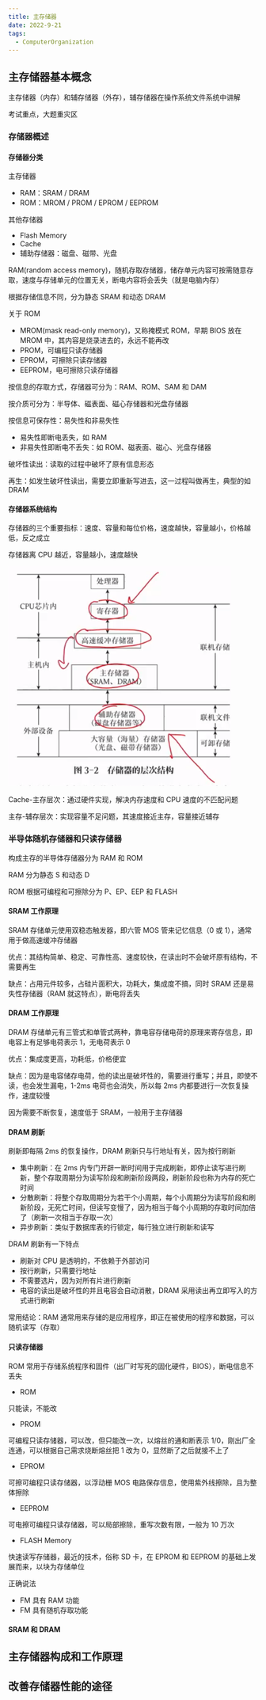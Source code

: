 ```yaml
---
title: 主存储器
date: 2022-9-21
tags:
  - ComputerOrganization
---
```


## 主存储器基本概念

主存储器（内存）和辅存储器（外存），辅存储器在操作系统文件系统中讲解

考试重点，大题重灾区

### 存储器概述

#### 存储器分类

主存储器

- RAM：SRAM / DRAM
- ROM：MROM / PROM / EPROM / EEPROM

其他存储器

- Flash Memory
- Cache
- 辅助存储器：磁盘、磁带、光盘

RAM(random access memory)，随机存取存储器，储存单元内容可按需随意存取，速度与存储单元的位置无关，断电内容将会丢失（就是电脑内存）

根据存储信息不同，分为静态 SRAM 和动态 DRAM

关于 ROM

- MROM(mask read-only memory)，又称掩模式 ROM，早期 BIOS 放在 MROM 中，其内容是烧录进去的，永远不能再改
- PROM，可编程只读存储器
- EPROM，可擦除只读存储器
- EEPROM，电可擦除只读存储器

按信息的存取方式，存储器可分为：RAM、ROM、SAM 和 DAM

按介质可分为：半导体、磁表面、磁心存储器和光盘存储器

按信息可保存性：易失性和非易失性

- 易失性即断电丢失，如 RAM
- 非易失性即断电不丢失：如 ROM、磁表面、磁心、光盘存储器

破坏性读出：读取的过程中破坏了原有信息形态

再生：如发生破坏性读出，需要立即重新写进去，这一过程叫做再生，典型的如 DRAM

#### 存储器系统结构

存储器的三个重要指标：速度、容量和每位价格，速度越快，容量越小，价格越低，反之成立

存储器离 CPU 越近，容量越小，速度越快

<img src="../../../.vuepress/public/img/截图_2022-09-22_19-50-02.png">

Cache-主存层次：通过硬件实现，解决内存速度和 CPU 速度的不匹配问题

主存-辅存层次：实现容量不足问题，其速度接近主存，容量接近辅存

### 半导体随机存储器和只读存储器

构成主存的半导体存储器分为 RAM 和 ROM

RAM 分为静态 S 和动态 D

ROM 根据可编程和可擦除分为 P、EP、EEP 和 FLASH

#### SRAM 工作原理

SRAM 存储单元使用双稳态触发器，即六管 MOS 管来记忆信息（0 或 1），通常用于做高速缓冲存储器

优点：其结构简单、稳定、可靠性高、速度较快，在读出时不会破坏原有结构，不需要再生

缺点：占用元件较多，占硅片面积大，功耗大，集成度不搞，同时 SRAM 还是易失性存储器（RAM 就这特点），断电将丢失

#### DRAM 工作原理

DRAM 存储单元有三管式和单管式两种，靠电容存储电荷的原理来寄存信息，即电容上有足够电荷表示 1，无电荷表示 0

优点：集成度更高，功耗低，价格便宜

缺点：因为是电容储存电荷，他的读出是破坏性的，需要进行重写；并且，即使不读，也会发生漏电，1-2ms 电荷也会消失，所以每 2ms 内都要进行一次恢复操作，速度较慢

因为需要不断恢复，速度低于 SRAM，一般用于主存储器

#### DRAM 刷新

刷新即每隔 2ms 的恢复操作，DRAM 刷新只与行地址有关，因为按行刷新

- 集中刷新：在 2ms 内专门开辟一断时间用于完成刷新，即停止读写进行刷新，整个存取周期分为读写阶段和刷新阶段两段，刷新阶段也称为内存的死亡时间
- 分散刷新：将整个存取周期分为若干个小周期，每个小周期分为读写阶段和刷新阶段，无死亡时间，但读写变慢了，因为相当于每个小周期的存取时间加倍了（刷新一次相当于存取一次）
- 异步刷新：类似于数据库表的行锁定，每行独立进行刷新和读写

DRAM 刷新有一下特点

- 刷新对 CPU 是透明的，不依赖于外部访问
- 按行刷新，只需要行地址
- 不需要选片，因为对所有片进行刷新
- 电容的读出是破坏性的并且电容会自动消散，DRAM 采用读出再立即写入的方式进行刷新

常用结论：RAM 通常用来存储的是应用程序，即正在被使用的程序和数据，可以随机读写（存取）

#### 只读存储器

ROM 常用于存储系统程序和固件（出厂时写死的固化硬件，BIOS），断电信息不丢失

- ROM

只能读，不能改

- PROM

可编程只读存储器，可以改，但只能改一次，以熔丝的通和断表示 1/0，刚出厂全连通，可以根据自己需求烧断熔丝把 1 改为 0，显然断了之后就接不上了

- EPROM

可擦可编程只读存储器，以浮动栅 MOS 电路保存信息，使用紫外线擦除，且为整体擦除

- EEPROM

可电擦可编程只读存储器，可以局部擦除，重写次数有限，一般为 10 万次

- FLASH Memory

快速读写存储器，最近的技术，俗称 SD 卡，在 EPROM 和 EEPROM 的基础上发展而来，以块为存储单位

正确说法

- FM 具有 RAM 功能
- FM 具有随机存取功能

#### SRAM 和 DRAM

## 主存储器构成和工作原理



## 改善存储器性能的途径
